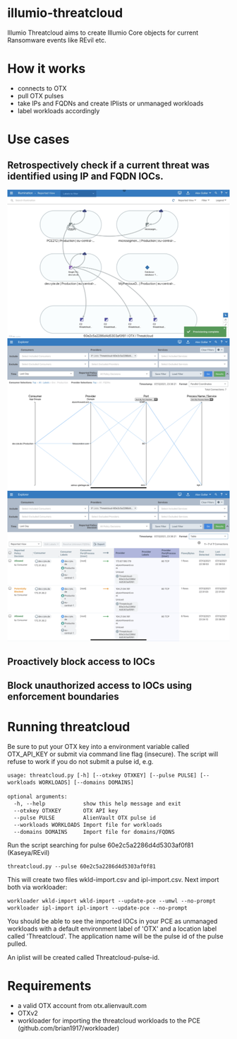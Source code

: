 # illumio-threatcloud

Illumio Threatcloud aims to create Illumio Core objects for current
Ransomware events like REvil etc.

# How it works

* connects to OTX
* pull OTX pulses
* take IPs and FQDNs and create IPlists or unmanaged workloads
* label workloads accordingly

# Use cases

## Retrospectively check if a current threat was identified using IP and FQDN IOCs.

![Screenshot1](https://github.com/alexgoller/illumio-threatcloud/blob/main/images/screen01.jpg?raw=true)
![Screenshot2](https://github.com/alexgoller/illumio-threatcloud/blob/main/images/screen02.png?raw=true)
![Screenshot3](https://github.com/alexgoller/illumio-threatcloud/blob/main/images/screen03.png?raw=true)

## Proactively block access to IOCs

## Block unauthorized access to IOCs using enforcement boundaries

# Running threatcloud

Be sure to put your OTX key into a environment variable called OTX_API_KEY or submit via command line
flag (insecure).
The script will refuse to work if you do not submit a pulse id, e.g.

    usage: threatcloud.py [-h] [--otxkey OTXKEY] [--pulse PULSE] [--workloads WORKLOADS] [--domains DOMAINS]

    optional arguments:
      -h, --help            show this help message and exit
      --otxkey OTXKEY       OTX API key
      --pulse PULSE         AlienVault OTX pulse id
      --workloads WORKLOADS Import file for workloads
      --domains DOMAINS     Import file for domains/FQDNS

Run the script searching for pulse 60e2c5a2286d4d5303af0f81 (Kaseya/REvil)

    threatcloud.py --pulse 60e2c5a2286d4d5303af0f81

This will create two files wkld-import.csv and ipl-import.csv.
Next import both via workloader:

    workloader wkld-import wkld-import --update-pce --umwl --no-prompt
    workloader ipl-import ipl-import --update-pce --no-prompt

You should be able to see the imported IOCs in your PCE as unmanaged workloads
with a default environment label of 'OTX' and a location label called 'Threatcloud'.
The application name will be the pulse id of the pulse pulled.

An iplist will be created called Threatcloud-pulse-id.

# Requirements

* a valid OTX account from otx.alienvault.com
* OTXv2
* workloader for importing the threatcloud workloads to the PCE (github.com/brian1917/workloader)

